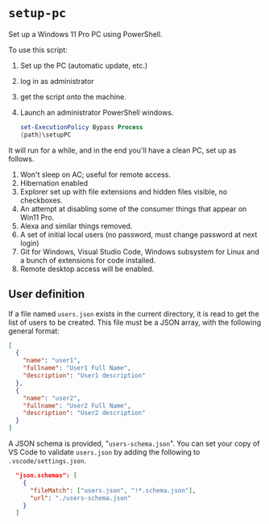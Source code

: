 # `setup-pc`

Set up a Windows 11 Pro PC using PowerShell.

To use this script:

1. Set up the PC (automatic update, etc.)
2. log in as administrator
3. get the script onto the machine.
4. Launch an administrator PowerShell windows.

    ```powershell
    set-ExecutionPolicy Bypass Process
    {path}\setupPC
    ```

It will run for a while, and in the end you'll have a clean PC, set up as follows.

1. Won't sleep on AC; useful for remote access.
2. Hibernation enabled
3. Explorer set up with file extensions and hidden files visible, no checkboxes.
4. An attempt at disabling some of the consumer things that appear on Win11 Pro.
5. Alexa and similar things removed.
6. A set of initial local users (no password, must change password at next login)
7. Git for Windows, Visual Studio Code, Windows subsystem for Linux and a bunch of extensions for code installed.
8. Remote desktop access will be enabled.

## User definition

If a file named `users.json` exists in the current directory, it is read to get the list of users to be created. This file must be a JSON array, with the following general format:

```json
[
  {
    "name": "user1",
    "fullname": "User1 Full Name",
    "description": "User1 description"
  },
  {
    "name": "user2",
    "fullname": "User2 Full Name",
    "description": "User2 description"
  }
]
```

A JSON schema is provided, "`users-schema.json`". You can set your copy of VS Code to validate `users.json` by adding the following to `.vscode/settings.json`.

```json
  "json.schemas": [
    {
      "fileMatch": ["users.json", "!*.schema.json"],
      "url": "./users-schema.json"
    }
  ]
```
